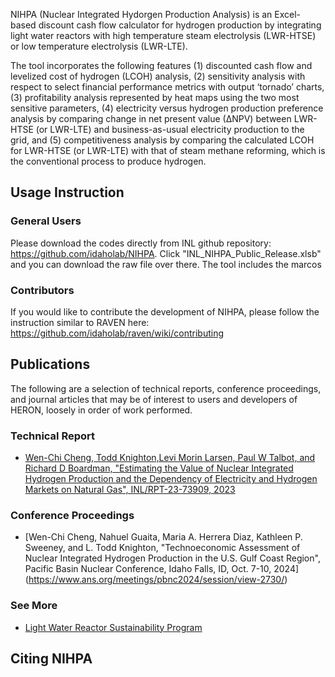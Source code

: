 
NIHPA (Nuclear Integrated Hydorgen Production Analysis) is an Excel-based discount cash flow calculator for hydrogen production by integrating light water reactors with high temperature steam electrolysis (LWR-HTSE) or low temperature electrolysis (LWR-LTE).  
 
The tool incorporates the following features
(1) discounted cash flow and levelized cost of hydrogen (LCOH) analysis, 
(2) sensitivity analysis with respect to select financial performance metrics with output ‘tornado’ charts, 
(3) profitability analysis represented by heat maps using the two most sensitive parameters, 
(4) electricity versus hydrogen production preference analysis by comparing change in net present value (∆NPV) between LWR-HTSE (or LWR-LTE) and business-as-usual electricity production to the grid, and 
(5) competitiveness analysis by comparing the calculated LCOH for LWR-HTSE (or LWR-LTE) with that of steam methane reforming, which is the conventional process to produce hydrogen.

## Usage Instruction

### General Users
Please download the codes directly from INL github repository: https://github.com/idaholab/NIHPA. Click "INL_NIHPA_Public_Release.xlsb" and you can download the raw file over there. The tool includes the marcos 

### Contributors
If you would like to contribute the development of NIHPA, please follow the instruction similar to RAVEN here: https://github.com/idaholab/raven/wiki/contributing 

## Publications
The following are a selection of technical reports, conference proceedings, and journal articles that may be of interest to users and developers of HERON, loosely in order of work performed.

### Technical Report
- [Wen-Chi Cheng, Todd Knighton,Levi Morin Larsen, Paul W Talbot, and Richard D Boardman, "Estimating the Value of Nuclear Integrated Hydrogen Production and the Dependency of Electricity and Hydrogen Markets on Natural Gas", INL/RPT-23-73909, 2023](https://www.osti.gov/biblio/2315033)

### Conference Proceedings
- [Wen-Chi Cheng, Nahuel Guaita, Maria A. Herrera Diaz, Kathleen P. Sweeney, and L. Todd Knighton, "Technoeconomic Assessment of Nuclear Integrated Hydrogen Production in the U.S. Gulf Coast Region", Pacific Basin Nuclear Conference, Idaho Falls, ID, Oct. 7-10, 2024]
(https://www.ans.org/meetings/pbnc2024/session/view-2730/)

### See More
- [Light Water Reactor Sustainability Program](https://ies.inl.gov/SitePages/Home.aspx)

## Citing NIHPA


